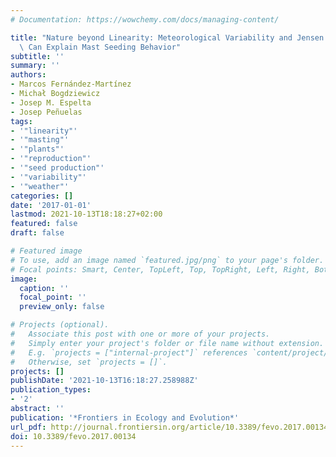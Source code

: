 ```yaml
---
# Documentation: https://wowchemy.com/docs/managing-content/

title: "Nature beyond Linearity: Meteorological Variability and Jensen's Inequality\
  \ Can Explain Mast Seeding Behavior"
subtitle: ''
summary: ''
authors:
- Marcos Fernández-Martínez
- Michał Bogdziewicz
- Josep M. Espelta
- Josep Peñuelas
tags:
- '"linearity"'
- '"masting"'
- '"plants"'
- '"reproduction"'
- '"seed production"'
- '"variability"'
- '"weather"'
categories: []
date: '2017-01-01'
lastmod: 2021-10-13T18:18:27+02:00
featured: false
draft: false

# Featured image
# To use, add an image named `featured.jpg/png` to your page's folder.
# Focal points: Smart, Center, TopLeft, Top, TopRight, Left, Right, BottomLeft, Bottom, BottomRight.
image:
  caption: ''
  focal_point: ''
  preview_only: false

# Projects (optional).
#   Associate this post with one or more of your projects.
#   Simply enter your project's folder or file name without extension.
#   E.g. `projects = ["internal-project"]` references `content/project/deep-learning/index.md`.
#   Otherwise, set `projects = []`.
projects: []
publishDate: '2021-10-13T16:18:27.258988Z'
publication_types:
- '2'
abstract: ''
publication: '*Frontiers in Ecology and Evolution*'
url_pdf: http://journal.frontiersin.org/article/10.3389/fevo.2017.00134/full
doi: 10.3389/fevo.2017.00134
---
```

